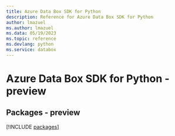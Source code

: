 ```yaml
---
title: Azure Data Box SDK for Python
description: Reference for Azure Data Box SDK for Python
author: lmazuel
ms.author: lmazuel
ms.data: 05/19/2023
ms.topic: reference
ms.devlang: python
ms.service: databox
---
```

# Azure Data Box SDK for Python - preview
## Packages - preview
[!INCLUDE [packages](data-box-index.md)]